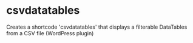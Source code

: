 # csvdatatables
Creates a shortcode 'csvdatatables' that displays a filterable DataTables from a CSV file (WordPress plugin)
